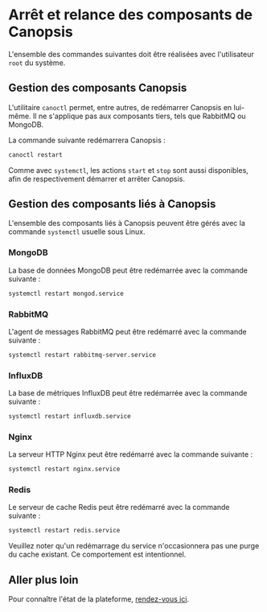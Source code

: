 # Arrêt et relance des composants de Canopsis

L'ensemble des commandes suivantes doit être réalisées avec l'utilisateur `root` du système.

## Gestion des composants Canopsis

L'utilitaire `canoctl` permet, entre autres, de redémarrer Canopsis en lui-même. Il ne s'applique pas aux composants tiers, tels que RabbitMQ ou MongoDB.

La commande suivante redémarrera Canopsis :

```sh
canoctl restart
```

Comme avec `systemctl`, les actions `start` et `stop` sont aussi disponibles, afin de respectivement démarrer et arrêter Canopsis.

## Gestion des composants liés à Canopsis

L'ensemble des composants liés à Canopsis peuvent être gérés avec la commande `systemctl` usuelle sous Linux.

### MongoDB

La base de données MongoDB peut être redémarrée avec la commande suivante :

```sh
systemctl restart mongod.service
```

### RabbitMQ

L'agent de messages RabbitMQ peut être redémarré avec la commande suivante :

```sh
systemctl restart rabbitmq-server.service
```

### InfluxDB

La base de métriques InfluxDB peut être redémarrée avec la commande suivante :

```sh
systemctl restart influxdb.service
```

### Nginx

La serveur HTTP Nginx peut être redémarré avec la commande suivante :

```sh
systemctl restart nginx.service
```

### Redis

Le serveur de cache Redis peut être redémarré avec la commande suivante :

```sh
systemctl restart redis.service
```

Veuillez noter qu'un redémarrage du service n'occasionnera pas une purge du cache existant. Ce comportement est intentionnel.

## Aller plus loin 

Pour connaître l'état de la plateforme, [rendez-vous ici](../../guide-de-depannage/etat-des-composants.md).
